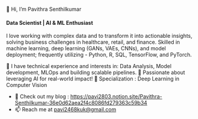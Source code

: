 👋 Hi, I’m Pavithra Senthilkumar
  

#### Data Scientist | AI & ML Enthusiast

I love working with complex data and to transform it into actionable insights, solving business challenges in healthcare, retail, and finance. Skilled in machine learning, deep learning (GANs, VAEs, CNNs), and model deployment; frequently utilizing - Python, R, SQL, TensorFlow, and PyTorch.


🌱 I have technical experience and interests in: Data Analysis, Model development, MLOps and building scalable pipelines.
🔹 Passionate about leveraging AI for real-world impact!
🔹 Specialization : Deep Learning in Computer Vision 
  
- 📝 Check out my blog : https://pavi2803.notion.site/Pavithra-Senthilkumar-36e0d62aea2f4c8086fd279363c59b34
- 📫 Reach me at pavi2468kuk@gmail.com

<!---
pavi2803/pavi2803 is a ✨ special ✨ repository because its `README.md` (this file) appears on your GitHub profile.
You can click the Preview link to take a look at your changes.
--->

